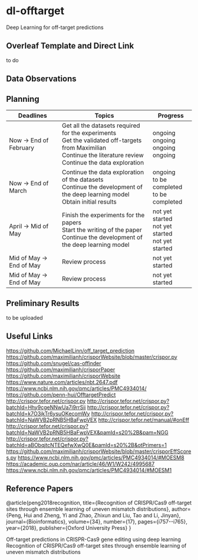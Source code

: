 # dl-offtarget

Deep Learning for off-target predictions


## Overleaf Template and Direct Link
to do 

## 

## Data Observations


## Planning 

| Deadlines     | Topics        | Progress      |
| ------------- | ------------- | ------------- |
| Now -> End of February  | Get all the datasets required for the experiments <br> Get the validated off-targets from Maximilian <br> Continue the literature review <br> Continue the data exploration | ongoing <br> ongoing <br> ongoing <br> ongoing|
| Now ->  End of March | Continue the data exploration of the datasets <br> Continue the development of the deep learning model <br> Obtain initial results | ongoing <br> to be completed <br> to be completed | 
| April ->  Mid of May | Finish the experiments for the papers <br> Start the writing of the paper <br> Continue the development of the deep learning model | not yet started <br> not yet started <br> not yet started |
| Mid of May ->  End of May | Review process | not yet started |
| Mid of May ->  End of May | Review process | not yet started |

## Preliminary Results
to be uploaded

## Useful Links
https://github.com/MichaelLinn/off_target_prediction
https://github.com/maximilianh/crisporWebsite/blob/master/crispor.py
https://github.com/snugel/cas-offinder
https://github.com/maximilianh/crisporPaper
https://github.com/maximilianh/crisporWebsite
https://www.nature.com/articles/nbt.2647.pdf
https://www.ncbi.nlm.nih.gov/pmc/articles/PMC4934014/
https://github.com/penn-hui/OfftargetPredict
http://crispor.tefor.net/crispor.py
http://crispor.tefor.net/crispor.py?batchId=Hhy9cgeNNwUa7i9rrSii
http://crispor.tefor.net/crispor.py?batchId=k7O3jkTr6ysuOKecomWy
http://crispor.tefor.net/crispor.py?batchId=NaWVB2pRNB5HBaFwpVEX
http://crispor.tefor.net/manual/#onEff
http://crispor.tefor.net/crispor.py?batchId=NaWVB2pRNB5HBaFwpVEX&pamId=s20%2B&pam=NGG
http://crispor.tefor.net/crispor.py?batchId=aBObqjtcNTEQefwXwQ0E&pamId=s20%2B&otPrimers=1
https://github.com/maximilianh/crisporWebsite/blob/master/crisporEffScores.py
https://www.ncbi.nlm.nih.gov/pmc/articles/PMC4934014/#MOESM8
https://academic.oup.com/nar/article/46/W1/W242/4995687
https://www.ncbi.nlm.nih.gov/pmc/articles/PMC4934014/#MOESM1

## Reference Papers
@article{peng2018recognition,
  title={Recognition of CRISPR/Cas9 off-target sites through ensemble learning of uneven mismatch distributions},
  author={Peng, Hui and Zheng, Yi and Zhao, Zhixun and Liu, Tao and Li, Jinyan},
  journal={Bioinformatics},
  volume={34},
  number={17},
  pages={i757--i765},
  year={2018},
  publisher={Oxford University Press}
}

Off-target predictions in CRISPR-Cas9 gene editing using deep learning
Recognition of CRISPR/Cas9 off-target sites through ensemble learning of uneven mismatch distributions
